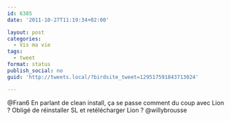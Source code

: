 ```yaml
---
id: 6385
date: '2011-10-27T11:19:34+02:00'

layout: post
categories:
  - Vis ma vie
tags:
  - tweet
format: status
publish_social: no
guid: 'http://tweets.local/?birdsite_tweet=129517591843713024'

---
```


@Fran6 En parlant de clean install, ça se passe comment du coup avec Lion ? Obligé de réinstaller SL et retélécharger Lion ? @willybrousse